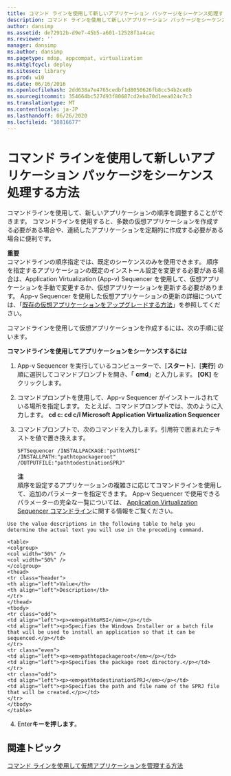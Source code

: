 ```yaml
---
title: コマンド ラインを使用して新しいアプリケーション パッケージをシーケンス処理する方法
description: コマンド ラインを使用して新しいアプリケーション パッケージをシーケンス処理する方法
author: dansimp
ms.assetid: de72912b-d9e7-45b5-a601-12528f1a4cac
ms.reviewer: ''
manager: dansimp
ms.author: dansimp
ms.pagetype: mdop, appcompat, virtualization
ms.mktglfcycl: deploy
ms.sitesec: library
ms.prod: w10
ms.date: 06/16/2016
ms.openlocfilehash: 2dd638a7e4765cedbf1d8050626fb8cc54b2ce8b
ms.sourcegitcommit: 354664bc527d93f80687cd2eba70d1eea024c7c3
ms.translationtype: MT
ms.contentlocale: ja-JP
ms.lasthandoff: 06/26/2020
ms.locfileid: "10816677"
---
```

# コマンド ラインを使用して新しいアプリケーション パッケージをシーケンス処理する方法


コマンドラインを使用して、新しいアプリケーションの順序を調整することができます。 コマンドラインを使用すると、多数の仮想アプリケーションを作成する必要がある場合や、連続したアプリケーションを定期的に作成する必要がある場合に便利です。

**重要**  
コマンドラインの順序指定では、既定のシーケンスのみを使用できます。 順序を指定するアプリケーションの既定のインストール設定を変更する必要がある場合は、Application Virtualization (App-v) Sequencer を使用して、仮想アプリケーションを手動で変更するか、仮想アプリケーションを更新する必要があります。 App-v Sequencer を使用した仮想アプリケーションの更新の詳細については、「[既存の仮想アプリケーションをアップグレードする方法](how-to-upgrade-an-existing-virtual-application.md)」を参照してください。



コマンドラインを使用して仮想アプリケーションを作成するには、次の手順に従います。

**コマンドラインを使用してアプリケーションをシーケンスするには**

1.  App-v Sequencer を実行しているコンピューターで、[**スタート**]、[**実行**] の順に選択してコマンドプロンプトを開き、「 **cmd**」と入力します。 **[OK]** をクリックします。

2.  コマンドプロンプトを使用して、App-v Sequencer がインストールされている場所を指定します。 たとえば、コマンドプロンプトでは、次のように入力します。 **cd c: cd c/l Microsoft Application Virtualization Sequencer**

3.  コマンドプロンプトで、次のコマンドを入力します。引用符で囲まれたテキストを値で置き換えます。

    `SFTSequencer /INSTALLPACKAGE:"pathtoMSI" /INSTALLPATH:"pathtopackageroot" /OUTPUTFILE:"pathtodestinationSPRJ"`

    **注**  
    順序を設定するアプリケーションの複雑さに応じてコマンドラインを使用して、追加のパラメーターを指定できます。 App-v Sequencer で使用できるパラメーターの完全な一覧については、 [Application Virtualization Sequencer コマンドライン](application-virtualization-sequencer-command-line.md)に関する情報をご覧ください。



~~~
Use the value descriptions in the following table to help you determine the actual text you will use in the preceding command.

<table>
<colgroup>
<col width="50%" />
<col width="50%" />
</colgroup>
<thead>
<tr class="header">
<th align="left">Value</th>
<th align="left">Description</th>
</tr>
</thead>
<tbody>
<tr class="odd">
<td align="left"><p><em>pathtoMSI</em></p></td>
<td align="left"><p>Specifies the Windows Installer or a batch file that will be used to install an application so that it can be sequenced.</p></td>
</tr>
<tr class="even">
<td align="left"><p><em>pathtopackageroot</em></p></td>
<td align="left"><p>Specifies the package root directory.</p></td>
</tr>
<tr class="odd">
<td align="left"><p><em>pathtodestinationSPRJ</em></p></td>
<td align="left"><p>Specifies the path and file name of the SPRJ file that will be created.</p></td>
</tr>
</tbody>
</table>
~~~



4. Enter**キーを押します**。

## 関連トピック


[コマンド ラインを使用して仮想アプリケーションを管理する方法](how-to-manage-virtual-applications-using-the-command-line.md)









